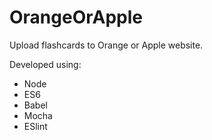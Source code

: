 # OrangeOrApple

Upload flashcards to Orange or Apple website.


Developed using:
 - Node
 - ES6
 - Babel
 - Mocha
 - ESlint
 
